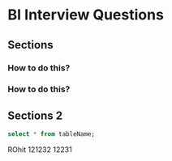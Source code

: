 # BI Interview Questions

## Sections

### How to do this?
### How to do this?

## Sections 2

```sql
select * from tableName;

```

ROhit 121232 12231